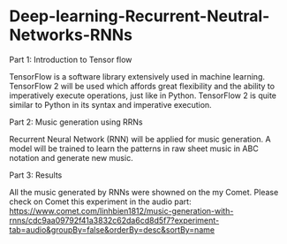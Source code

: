 # Deep-learning-Recurrent-Neutral-Networks-RNNs

Part 1: Introduction to Tensor flow

TensorFlow is a software library extensively used in machine learning. TensorFlow 2 will be used which affords great flexibility and the ability to imperatively execute operations, just like in Python. TensorFlow 2 is quite similar to Python in its syntax and imperative execution.

Part 2: Music generation using RRNs

Recurrent Neural Network (RNN) will be applied for music generation. A model will be trained to learn the patterns in raw sheet music in ABC notation and generate new music.

Part 3: Results

All the music generated by RNNs were showned on the my Comet. Please check on Comet this experiment in the audio part: 
https://www.comet.com/linhbien1812/music-generation-with-rnns/cdc9aa09792f41a3832c62da6cd8d5f7?experiment-tab=audio&groupBy=false&orderBy=desc&sortBy=name

